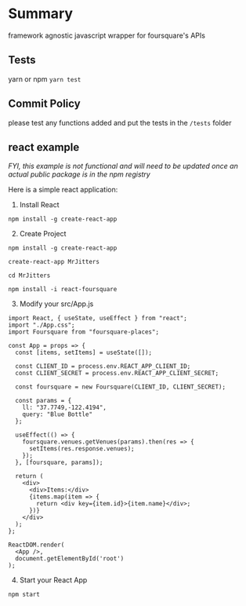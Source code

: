 # Summary

framework agnostic javascript wrapper for foursquare's APIs

## Tests

yarn or npm `yarn test`

## Commit Policy

please test any functions added and put the tests in the `/tests` folder

## react example

_FYI, this example is not functional and will need to be updated once an actual public package is in the npm registry_

Here is a simple react application:

1. Install React

`npm install -g create-react-app`

2. Create Project

`npm install -g create-react-app`

`create-react-app MrJitters`

`cd MrJitters`

`npm install -i react-foursquare`

3. Modify your src/App.js

```
import React, { useState, useEffect } from "react";
import "./App.css";
import Foursquare from "foursquare-places";

const App = props => {
  const [items, setItems] = useState([]);

  const CLIENT_ID = process.env.REACT_APP_CLIENT_ID;
  const CLIENT_SECRET = process.env.REACT_APP_CLIENT_SECRET;

  const foursquare = new Foursquare(CLIENT_ID, CLIENT_SECRET);

  const params = {
    ll: "37.7749,-122.4194",
    query: "Blue Bottle"
  };

  useEffect(() => {
    foursquare.venues.getVenues(params).then(res => {
      setItems(res.response.venues);
    });
  }, [foursquare, params]);

  return (
    <div>
      <div>Items:</div>
      {items.map(item => {
        return <div key={item.id}>{item.name}</div>;
      })}
    </div>
  );
};

ReactDOM.render(
  <App />,
  document.getElementById('root')
);
```

4. Start your React App

`npm start`

